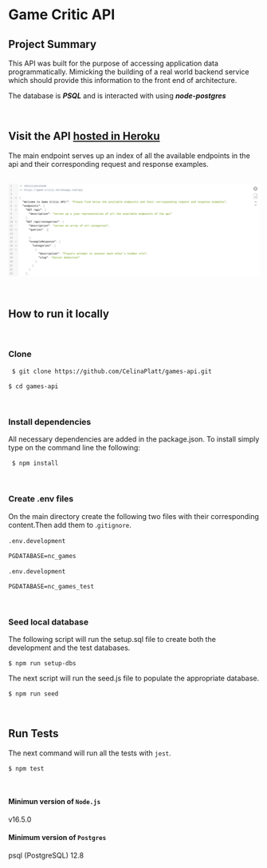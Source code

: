 # Game Critic API


## Project Summary

This API was built for the purpose of accessing application data programmatically. Mimicking the building of a real world backend service which should provide this information to the front end of architecture.

The database is **_PSQL_** and is interacted with using **_node-postgres_**

&ensp; 
## Visit the API [hosted in Heroku](https://game-critic.herokuapp.com/api/)

The main endpoint serves up an index of all the available endpoints in the api and their corresponding request and response examples.

&ensp; 
![](./api.png)

&ensp; 
## How to run it locally
&ensp; 
### Clone

```
 $ git clone https://github.com/CelinaPlatt/games-api.git
```
```
$ cd games-api
```
&ensp; 
### Install dependencies

All necessary dependencies are added in the package.json. To install simply type on the command line the following:

```
 $ npm install
```
&ensp; 
### Create .env files

On the main directory create the following two files with their corresponding content.Then add them to .`gitignore`.

`.env.development`

```
PGDATABASE=nc_games
```

`.env.development`

```
PGDATABASE=nc_games_test
```
&ensp; 
### Seed local database
The following script will run the setup.sql file to create both the development and the test databases.
```
$ npm run setup-dbs  
```
The next script will run the seed.js file to populate the appropriate database.
```
$ npm run seed 
```
&ensp; 
## Run Tests

The next command will run all the tests with `jest`.

```
$ npm test 
```
&ensp; 
#### Minimun version of `Node.js`

v16.5.0

#### Minimum version of `Postgres`

psql (PostgreSQL) 12.8


